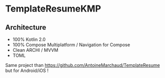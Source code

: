 # TemplateResumeKMP

## Architecture 

- 100% Kotlin 2.0
- 100% Compose Multiplatform / Navigation for Compose
- Clean ARCHI / MVVM
- TOML

Same project than https://github.com/AntoineMarchaud/TemplateResume but for Android/iOS !
